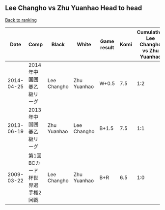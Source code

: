 ## Lee Changho vs Zhu Yuanhao Head to head

[Back to ranking](../../index.md)




| **Date** | **Comp** | **Black** | **White** | **Game result** | **Komi** | **Cumulative Lee Changho vs Zhu Yuanhao** | **Lee Changho streak** | **Zhu Yuanhao streak** | 
| --- | --- | --- | --- | --- | --- | --- | --- | --- |
| 2014-04-25 | 2014年中国囲碁乙級リーグ | Lee Changho | Zhu Yuanhao | W+0.5 | 7.5 | 1:2 | 0 | 2 | 
| 2013-06-19 | 2013年中国囲碁乙級リーグ | Zhu Yuanhao | Lee Changho | B+1.5 | 7.5 | 1:1 | 0 | 1 | 
| 2009-03-22 | 第1回BCカード杯世界選手権2回戦 | Lee Changho | Zhu Yuanhao | B+R | 6.5 | 1:0 | 1 | 0 |




